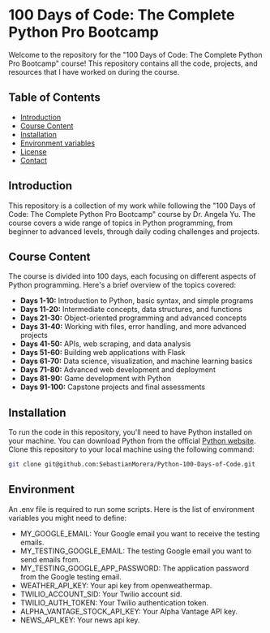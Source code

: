 # 100 Days of Code: The Complete Python Pro Bootcamp
Welcome to the repository for the "100 Days of Code: The Complete Python Pro Bootcamp" course! This repository contains all the code, projects, and resources that I have worked on during the course.

## Table of Contents
- [Introduction](#introduction)
- [Course Content](#course-content)
- [Installation](#installation)
- [Environment variables](#environment)
- [License](#license)
- [Contact](#contact)

## Introduction
This repository is a collection of my work while following the "100 Days of Code: The Complete Python Pro Bootcamp" course by Dr. Angela Yu. The course covers a wide range of topics in Python programming, from beginner to advanced levels, through daily coding challenges and projects.

## Course Content
The course is divided into 100 days, each focusing on different aspects of Python programming. Here's a brief overview of the topics covered:

- **Days 1-10:** Introduction to Python, basic syntax, and simple programs
- **Days 11-20:** Intermediate concepts, data structures, and functions
- **Days 21-30:** Object-oriented programming and advanced concepts
- **Days 31-40:** Working with files, error handling, and more advanced projects
- **Days 41-50:** APIs, web scraping, and data analysis
- **Days 51-60:** Building web applications with Flask
- **Days 61-70:** Data science, visualization, and machine learning basics
- **Days 71-80:** Advanced web development and deployment
- **Days 81-90:** Game development with Python
- **Days 91-100:** Capstone projects and final assessments

## Installation
To run the code in this repository, you'll need to have Python installed on your machine. You can download Python from the official [Python website](https://www.python.org/).
Clone this repository to your local machine using the following command:

```bash
git clone git@github.com:SebastianMorera/Python-100-Days-of-Code.git
```

## Environment
An .env file is required to run some scripts. Here is the list of environment variables you might need to define:

- MY_GOOGLE_EMAIL: Your Google email you want to receive the testing emails.
- MY_TESTING_GOOGLE_EMAIL: The testing Google email you want to send emails from.
- MY_TESTING_GOOGLE_APP_PASSWORD: The application password from the Google testing email.
- WEATHER_API_KEY: Your api key from openweathermap.
- TWILIO_ACCOUNT_SID: Your Twilio account sid.
- TWILIO_AUTH_TOKEN: Your Twilio authentication token.
- ALPHA_VANTAGE_STOCK_API_KEY: Your Alpha Vantage API key.
- NEWS_API_KEY: Your news api key.